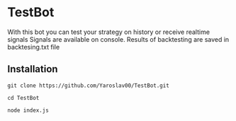 # TestBot
With this bot you can test your strategy on history or receive realtime signals
Signals are available on console.
Results of backtesting are saved in backtesing.txt file

## Installation

```
git clone https://github.com/Yaroslav00/TestBot.git
```
```
cd TestBot
```
```
node index.js
```

